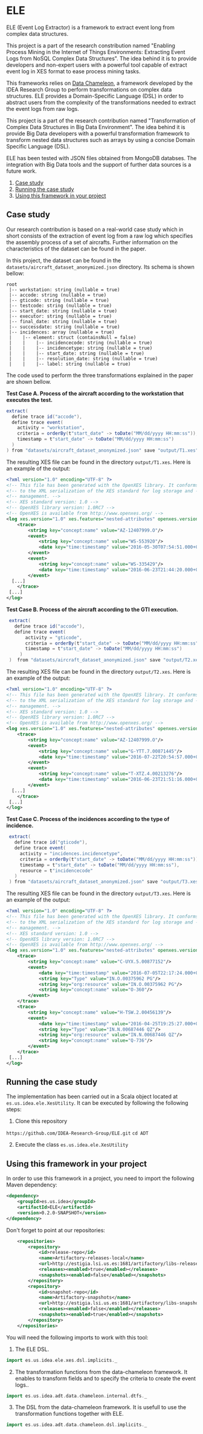 # ELE

ELE (Event Log Extractor) is a framework to extract event long from complex data structures.

This project is a part of the research constribution named "Enabling Process Mining in the Internet of Things Environments: Extracting Event Logs from NoSQL Complex Data Structures". The idea behind it is to provide developers and non-expert users with a powerful tool capable of extract event log in XES format to ease process mining tasks. 

This frameworks relies on [Data Chameleon](https://github.com/IDEA-Research-Group/data-chameleon-core), a framework developed by the IDEA Research Group to perform transformations on complex data structures. ELE provides a Domain-Specific Language (DSL) in order to abstract users from the complexity of the transformations needed to extract the event logs from raw logs.

This project is a part of the research contribution named "Transformation of Complex Data Structures in Big Data Environment". The idea behind it is provide Big Data developers with a powerful transformation framework to transform nested data structures such as arrays by using a concise Domain Specific Language (DSL).

ELE has been tested with JSON files obtained from MongoDB databses. The integration with Big Data tools and the support of further data sources is a future work.

1. [Case study](#case-study)
2. [Running the case study](#runnning-case-study)
3. [Using this framework in your project](#using-external)

<a name="case-study"/>

## Case study

Our research contribution is based on a real-world case study which in short consists of the extraction of event log from a raw log which specifies the assembly process of a set of aircrafts. Further information on the characteristics of the dataset can be found in the paper.

In this project, the dataset can be found in the `datasets/aircraft_dataset_anonymized.json` directory. Its schema is shown bellow:

```
root
 |-- workstation: string (nullable = true)
 |-- accode: string (nullable = true)
 |-- gticode: string (nullable = true)
 |-- testcode: string (nullable = true)
 |-- start_date: string (nullable = true)
 |-- executor: string (nullable = true)
 |-- final_date: string (nullable = true)
 |-- successdate: string (nullable = true)
 |-- incidences: array (nullable = true)
 |    |-- element: struct (containsNull = false)
 |    |    |-- incidencecode: string (nullable = true)
 |    |    |-- incidencetype: string (nullable = true)
 |    |    |-- start_date: string (nullable = true)
 |    |    |-- resolution_date: string (nullable = true)
 |    |    |-- label: string (nullable = true)
``` 

The code used to perform the three transformations explained in the paper are shown bellow.

**Test Case A. Process of the aircraft according to the workstation that executes the test.**
```scala
extract(
  define trace id("accode"),
  define trace event(
    activity = "workstation",
    criteria = orderBy(t"start_date" -> toDate("MM/dd/yyyy HH:mm:ss")),
    timestamp = t"start_date" -> toDate("MM/dd/yyyy HH:mm:ss")
  )
) from "datasets/aircraft_dataset_anonymized.json" save "output/T1.xes"
```
The resulting XES file can be found in the directory `output/T1.xes`. Here is an example of the output:
```XML
<?xml version="1.0" encoding="UTF-8" ?>
<!-- This file has been generated with the OpenXES library. It conforms -->
<!-- to the XML serialization of the XES standard for log storage and -->
<!-- management. -->
<!-- XES standard version: 1.0 -->
<!-- OpenXES library version: 1.0RC7 -->
<!-- OpenXES is available from http://www.openxes.org/ -->
<log xes.version="1.0" xes.features="nested-attributes" openxes.version="1.0RC7">
	<trace>
		<string key="concept:name" value="AZ-12407999.O"/>
		<event>
			<string key="concept:name" value="WS-553920"/>
			<date key="time:timestamp" value="2016-05-30T07:54:51.000+02:00"/>
		</event>
		<event>
			<string key="concept:name" value="WS-335429"/>
			<date key="time:timestamp" value="2016-06-23T21:44:20.000+02:00"/>
		</event>
  [...]
	</trace>
 [...]
</log>
```

**Test Case B. Process of the aircraft according to the GTI execution.**
```scala
 extract(
   define trace id("accode"),
   define trace event(
       activity = "gticode",
       criteria = orderBy(t"start_date" -> toDate("MM/dd/yyyy HH:mm:ss")),
       timestamp = t"start_date" -> toDate("MM/dd/yyyy HH:mm:ss")
     )
 )  from "datasets/aircraft_dataset_anonymized.json" save "output/T2.xes"
```
The resulting XES file can be found in the directory `output/T2.xes`. Here is an example of the output:
```XML
<?xml version="1.0" encoding="UTF-8" ?>
<!-- This file has been generated with the OpenXES library. It conforms -->
<!-- to the XML serialization of the XES standard for log storage and -->
<!-- management. -->
<!-- XES standard version: 1.0 -->
<!-- OpenXES library version: 1.0RC7 -->
<!-- OpenXES is available from http://www.openxes.org/ -->
<log xes.version="1.0" xes.features="nested-attributes" openxes.version="1.0RC7">
	<trace>
		<string key="concept:name" value="AZ-12407999.O"/>
		<event>
			<string key="concept:name" value="G-YTT.7.00871445"/>
			<date key="time:timestamp" value="2016-07-22T20:54:57.000+02:00"/>
		</event>
		<event>
			<string key="concept:name" value="T-XTZ.4.00213276"/>
			<date key="time:timestamp" value="2016-06-23T21:51:16.000+02:00"/>
		</event>
  [...]
	</trace>
 [...]
</log>
```

**Test Case C. Process of the incidences according to the type of incidence.**
```scala
 extract(
   define trace id("gticode"),
   define trace event(
     activity = "incidences.incidencetype",
     criteria = orderBy(t"start_date" -> toDate("MM/dd/yyyy HH:mm:ss")),
     timestamp = t"start_date" -> toDate("MM/dd/yyyy HH:mm:ss"),
     resource = t"incidencecode"
   )
 ) from "datasets/aircraft_dataset_anonymized.json" save "output/T3.xes"
```
The resulting XES file can be found in the directory `output/T3.xes`. Here is an example of the output:
```XML
<?xml version="1.0" encoding="UTF-8" ?>
<!-- This file has been generated with the OpenXES library. It conforms -->
<!-- to the XML serialization of the XES standard for log storage and -->
<!-- management. -->
<!-- XES standard version: 1.0 -->
<!-- OpenXES library version: 1.0RC7 -->
<!-- OpenXES is available from http://www.openxes.org/ -->
<log xes.version="1.0" xes.features="nested-attributes" openxes.version="1.0RC7">
	<trace>
		<string key="concept:name" value="C-UYX.5.00877152"/>
		<event>
			<date key="time:timestamp" value="2016-07-05T22:17:24.000+02:00"/>
			<string key="Type" value="IN.O.00375962 PG"/>
			<string key="org:resource" value="IN.O.00375962 PG"/>
			<string key="concept:name" value="O-360"/>
		</event>
	</trace>
	<trace>
		<string key="concept:name" value="H-TSW.2.00456139"/>
		<event>
			<date key="time:timestamp" value="2016-04-25T19:25:27.000+02:00"/>
			<string key="Type" value="IN.N.00687446 QZ"/>
			<string key="org:resource" value="IN.N.00687446 QZ"/>
			<string key="concept:name" value="Q-736"/>
		</event>
	</trace>
 [...]
</log>
```
<a name="runnning-case-study"/>

## Running the case study

The implementation has been carried out in a Scala object located at `es.us.idea.ele.XesUtility`. It can be executed by following the following steps:

1. Clone this repository

`https://github.com/IDEA-Research-Group/ELE.git`
`cd ADT`

2. Execute the class `es.us.idea.ele.XesUtility`

<a name="using-external"/>

## Using this framework in your project

In order to use this framework in a project, you need to import the following Maven dependency:

```XML
<dependency>
    <groupId>es.us.idea</groupId>
    <artifactId>ELE</artifactId>
    <version>0.2.0-SNAPSHOT</version>
</dependency>
```

Don't forget to point at our repositories:
```XML
    <repositories>
        <repository>
            <id>release-repo</id>
            <name>Artifactory-releases-local</name>
            <url>http://estigia.lsi.us.es:1681/artifactory/libs-release-local</url>
            <releases><enabled>true</enabled></releases>
            <snapshots><enabled>false</enabled></snapshots>
        </repository>
        <repository>
            <id>snapshot-repo</id>
            <name>Artifactory-snapshots</name>
            <url>http://estigia.lsi.us.es:1681/artifactory/libs-snapshot-local</url>
            <releases><enabled>false</enabled></releases>
            <snapshots><enabled>true</enabled></snapshots>
        </repository>
    </repositories>
```
You will need the following imports to work with this tool:

1. The ELE DSL.
```scala
import es.us.idea.ele.xes.dsl.implicits._
```

2. The transformation functions from the data-chameleon framework. It enables to transform fields and to specify the criteria to create the event logs..
```scala
import es.us.idea.adt.data.chameleon.internal.dtfs._
```
3. The DSL from the data-chameleon framework. It is usefull to use the transformation functions together with ELE.
```scala
import es.us.idea.adt.data.chameleon.dsl.implicits._
```
